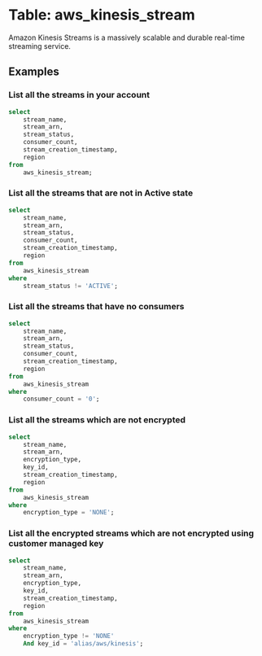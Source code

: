 # Table: aws_kinesis_stream

Amazon Kinesis Streams is a massively scalable and durable real-time streaming service.

## Examples

### List all the streams in your account

```sql
select
	stream_name,
	stream_arn,
	stream_status,
	consumer_count,
	stream_creation_timestamp,
	region
from
	aws_kinesis_stream;
```


### List all the streams that are not in Active state

```sql
select
	stream_name,
	stream_arn,
	stream_status,
	consumer_count,
	stream_creation_timestamp,
	region
from
	aws_kinesis_stream
where
	stream_status != 'ACTIVE';
```


### List all the streams that have no consumers

```sql
select
	stream_name,
	stream_arn,
	stream_status,
	consumer_count,
	stream_creation_timestamp,
	region
from
	aws_kinesis_stream
where
	consumer_count = '0';
```


### List all the streams which are not encrypted

```sql
select
	stream_name,
	stream_arn,
	encryption_type,
	key_id,
	stream_creation_timestamp,
	region
from
	aws_kinesis_stream
where
	encryption_type = 'NONE';
```


### List all the encrypted streams which are not encrypted using customer managed key

```sql
select
	stream_name,
	stream_arn,
	encryption_type,
	key_id,
	stream_creation_timestamp,
	region
from
	aws_kinesis_stream
where
	encryption_type != 'NONE'
	And key_id = 'alias/aws/kinesis';
```